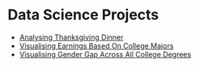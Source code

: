 # Data Science Projects

* [Analysing Thanksgiving Dinner](https://github.com/alexenriquent/dataquest/tree/master/thanksgiving)
* [Visualising Earnings Based On College Majors](https://github.com/alexenriquent/dataquest/tree/master/college-majors)
* [Visualising Gender Gap Across All College Degrees]()
